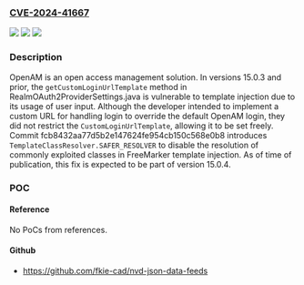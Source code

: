 ### [CVE-2024-41667](https://cve.mitre.org/cgi-bin/cvename.cgi?name=CVE-2024-41667)
![](https://img.shields.io/static/v1?label=Product&message=OpenAM&color=blue)
![](https://img.shields.io/static/v1?label=Version&message=%3D%20%3C%2015.0.4%20&color=brighgreen)
![](https://img.shields.io/static/v1?label=Vulnerability&message=CWE-94%3A%20Improper%20Control%20of%20Generation%20of%20Code%20('Code%20Injection')&color=brighgreen)

### Description

OpenAM is an open access management solution. In versions 15.0.3 and prior, the `getCustomLoginUrlTemplate` method in RealmOAuth2ProviderSettings.java is vulnerable to template injection due to its usage of user input. Although the developer intended to implement a custom URL for handling login to override the default OpenAM login, they did not restrict the `CustomLoginUrlTemplate`, allowing it to be set freely. Commit fcb8432aa77d5b2e147624fe954cb150c568e0b8 introduces `TemplateClassResolver.SAFER_RESOLVER` to disable the resolution of commonly exploited classes in FreeMarker template injection. As of time of publication, this fix is expected to be part of version 15.0.4.

### POC

#### Reference
No PoCs from references.

#### Github
- https://github.com/fkie-cad/nvd-json-data-feeds

